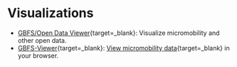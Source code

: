 # Visualizations 

- [GBFS/Open Data Viewer](https://share.municipal.systems/oJl_L-B8f){target=_blank}: Visualize micromobility and other open data.
- [GBFS-Viewer](https://github.com/idoco/gbfs-viewer){target=_blank}: [View micromobility data](https://idoco.github.io/gbfs-viewer/#){target=_blank} in your browser.